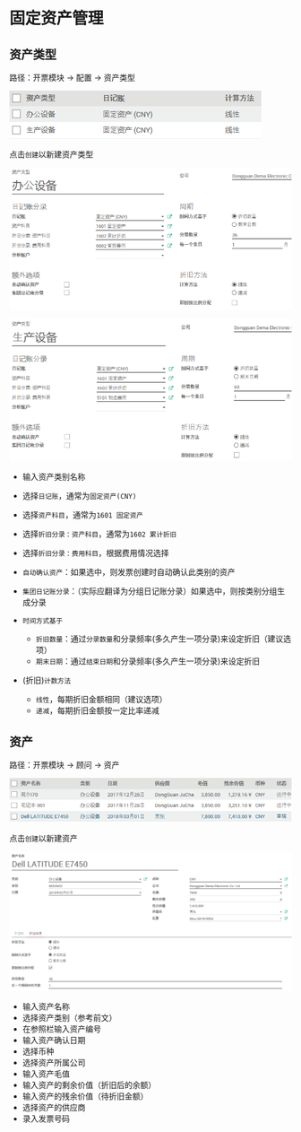 # 固定资产管理

## 资产类型

路径：开票模块 -> 配置 -> 资产类型

![资产类别](_images/asset_type3.PNG)

点击`创建`以新建资产类型

![资产类别](_images/asset_type.PNG)

![资产类别](_images/asset_type2.PNG)

* 输入资产类别名称

* 选择`日记账`，通常为`固定资产(CNY)`
* 选择`资产科目`，通常为`1601 固定资产`
* 选择`折旧分录：资产科目`，通常为`1602 累计折旧`
* 选择`折旧分录：费用科目`，根据费用情况选择

* `自动确认资产`：如果选中，则发票创建时自动确认此类别的资产
* `集团日记账分录`：（实际应翻译为分组日记账分录）如果选中，则按类别分组生成分录

* `时间方式基于`
  * `折旧数量`：通过`分录数量`和分录频率(多久产生一项分录)来设定折旧（建议选项）
  * `期末日期`：通过`结束日期`和分录频率(多久产生一项分录)来设定折旧

* (折旧)`计数方法`
  * `线性`，每期折旧金额相同（建议选项）
  * `递减`，每期折旧金额按一定比率递减

## 资产

路径：开票模块 -> 顾问 -> 资产

![资产：列表](_images/asset1.PNG)

点击`创建`以新建资产

![资产：新建](_images/asset.PNG)

* 输入资产名称
* 选择资产类别（参考前文）
* 在参照栏输入资产编号
* 输入资产确认日期
* 选择币种
* 选择资产所属公司
* 输入资产毛值
* 输入资产的剩余价值（折旧后的余额）
* 输入资产的残余价值（待折旧金额）
* 选择资产的供应商
* 录入发票号码